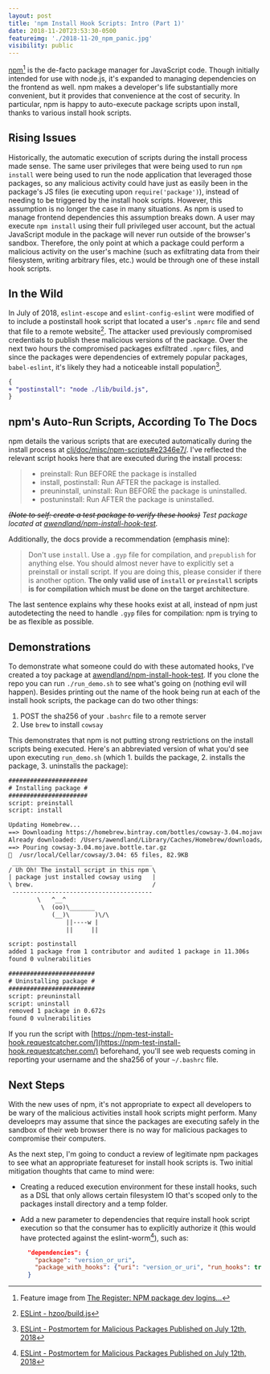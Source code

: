 ```yaml
---
layout: post
title: 'npm Install Hook Scripts: Intro (Part 1)'
date: 2018-11-20T23:53:30-0500
featureimg: './2018-11-20_npm_panic.jpg'
visibility: public
---
```


[npm](https://docs.npmjs.com/about-npm/index.html)[^1] is the de-facto package manager for JavaScript code. Though initially intended for use with node.js, it's expanded to managing dependencies on the frontend as well. npm makes a developer's life substantially more convenient, but it provides that convenience at the cost of security. In particular, npm is happy to auto-execute package scripts upon install, thanks to various install hook scripts.<!--break-->

## Rising Issues

Historically, the automatic execution of scripts during the install process made sense. The same user privileges that were being used to run `npm install` were being used to run the node application that leveraged those packages, so any malicious activity could have just as easily been in the package's JS files (ie executing upon `require('package')`), instead of needing to be triggered by the install hook scripts. However, this assumption is no longer the case in many situations. As npm is used to manage frontend dependencies this assumption breaks down. A user may execute `npm install` using their full privileged user account, but the actual JavaScript module in the package will never run outside of the browser's sandbox. Therefore, the only point at which a package could perform a malicious activity on the user's machine (such as exfiltrating data from their filesystem, writing arbitrary files, etc.) would be through one of these install hook scripts.

## In the Wild

In July of 2018, `eslint-escope` and `eslint-config-eslint` were modified of to include a postinstall hook script that located a user's `.npmrc` file and send that file to a remote website[^2]. The attacker used previously compromised credentials to publish these malicious versions of the package. Over the next two hours the compromised packages exfiltrated `.npmrc` files, and since the packages were dependencies of extremely popular packages, `babel-eslint`, it's likely they had a noticeable install population[^3].

```diff
{
+ "postinstall": "node ./lib/build.js",
}
```

## npm's Auto-Run Scripts, According To The Docs

npm details the various scripts that are executed automatically during the install process at [cli/doc/misc/npm-scripts#e2346e7/](https://github.com/npm/cli/blob/e2346e7702acccefe6d711168c2b0e0e272e194a/doc/misc/npm-scripts.md). I've reflected the relevant script hooks here that are executed during the install process:

> - preinstall:
>   Run BEFORE the package is installed
> - install, postinstall:
>   Run AFTER the package is installed.
> - preuninstall, uninstall:
>   Run BEFORE the package is uninstalled.
> - postuninstall:
>   Run AFTER the package is uninstalled.

_~~(Note to self: create a test package to verify these hooks)~~ Test package located at [awendland/npm-install-hook-test](https://github.com/awendland/npm-install-hook-test)._

Additionally, the docs provide a recommendation (emphasis mine):

> Don't use `install`. Use a `.gyp` file for compilation, and `prepublish` for anything else. You should almost never have to explicitly set a preinstall or install script. If you are doing this, please consider if there is another option. **The only valid use of `install` or `preinstall` scripts is for compilation which must be done on the target architecture**.

The last sentence explains why these hooks exist at all, instead of npm just autodetecting the need to handle `.gyp` files for compilation: npm is trying to be as flexible as possible.

## Demonstrations

To demonstrate what someone could do with these automated hooks, I've created a toy package at [awendland/npm-install-hook-test](https://github.com/awendland/npm-install-hook-test). If you clone the repo you can run `./run_demo.sh` to see what's going on (nothing evil will happen). Besides printing out the name of the hook being run at each of the install hook scripts, the package can do two other things:

1. POST the sha256 of your `.bashrc` file to a remote server
2. Use `brew` to install `cowsay`

This demonstrates that npm is not putting strong restrictions on the install scripts being executed. Here's an abbreviated version of what you'd see upon executing `run_demo.sh` (which 1. builds the package, 2. installs the package, 3. uninstalls the package):

```txt
######################
# Installing package #
######################
script: preinstall
script: install

Updating Homebrew...
==> Downloading https://homebrew.bintray.com/bottles/cowsay-3.04.mojave.bottle.tar.gz
Already downloaded: /Users/awendland/Library/Caches/Homebrew/downloads/38854ad3bfa8be16c69e8b9813aebb2526a32b23a8ab3e7c1b33c24164e891c0--cowsay-3.04.mojave.bottle.tar.gz
==> Pouring cowsay-3.04.mojave.bottle.tar.gz
🍺  /usr/local/Cellar/cowsay/3.04: 65 files, 82.9KB
 _______________________________________
/ Uh Oh! The install script in this npm \
| package just installed cowsay using   |
\ brew.                                 /
 ---------------------------------------
        \   ^__^
         \  (oo)\_______
            (__)\       )\/\
                ||----w |
                ||     ||

script: postinstall
added 1 package from 1 contributor and audited 1 package in 11.306s
found 0 vulnerabilities

########################
# Uninstalling package #
########################
script: preuninstall
script: uninstall
removed 1 package in 0.672s
found 0 vulnerabilities
```

If you run the script with [https://npm-test-install-hook.requestcatcher.com/](https://npm-test-install-hook.requestcatcher.com/) beforehand, you'll see web requests coming in reporting your username and the sha256 of your `~/.bashrc` file.

## Next Steps

With the new uses of npm, it's not appropriate to expect all developers to be wary of the malicious activities install hook scripts might perform. Many develoeprs may assume that since the packages are executing safely in the sandbox of their web browser there is no way for malicious packages to compromise their computers.

As the next step, I'm going to conduct a review of legitimate npm packages to see what an appropriate featureset for install hook scripts is. Two initial mitigation thoughts that came to mind were:

- Creating a reduced execution environment for these install hooks, such as a DSL that only allows certain filesystem IO that's scoped only to the packages install directory and a temp folder.
- Add a new parameter to dependencies that require install hook script execution so that the consumer has to explicitly authorize it (this would have protected against the eslint-worm[^3]), such as:

  ```json
    "dependencies": {
      "package": "version_or_uri",
      "package_with_hooks": {"uri": "version_or_uri", "run_hooks": true}
    }
  ```

[^1]: Feature image from [The Register: NPM package dev logins...](https://www.theregister.co.uk/2018/07/12/npm_eslint/)
[^2]: [ESLint - hzoo/build.js](https://gist.github.com/hzoo/51cb84afdc50b14bffa6c6dc49826b3e)
[^3]: [ESLint - Postmortem for Malicious Packages Published on July 12th, 2018](https://eslint.org/blog/2018/07/postmortem-for-malicious-package-publishes)
